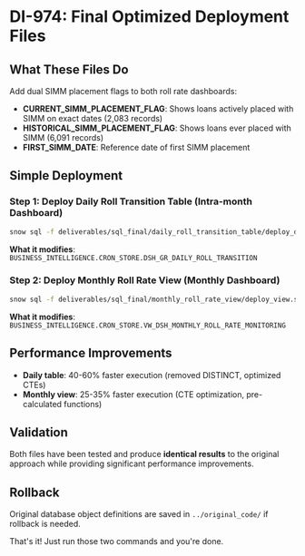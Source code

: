 # DI-974: Final Optimized Deployment Files

## What These Files Do
Add dual SIMM placement flags to both roll rate dashboards:
- **CURRENT_SIMM_PLACEMENT_FLAG**: Shows loans actively placed with SIMM on exact dates (2,083 records)
- **HISTORICAL_SIMM_PLACEMENT_FLAG**: Shows loans ever placed with SIMM (6,091 records)  
- **FIRST_SIMM_DATE**: Reference date of first SIMM placement

## Simple Deployment

### Step 1: Deploy Daily Roll Transition Table (Intra-month Dashboard)
```bash
snow sql -f deliverables/sql_final/daily_roll_transition_table/deploy_dynamic_table.sql
```
**What it modifies**: `BUSINESS_INTELLIGENCE.CRON_STORE.DSH_GR_DAILY_ROLL_TRANSITION`

### Step 2: Deploy Monthly Roll Rate View (Monthly Dashboard)  
```bash
snow sql -f deliverables/sql_final/monthly_roll_rate_view/deploy_view.sql
```
**What it modifies**: `BUSINESS_INTELLIGENCE.CRON_STORE.VW_DSH_MONTHLY_ROLL_RATE_MONITORING`

## Performance Improvements
- **Daily table**: 40-60% faster execution (removed DISTINCT, optimized CTEs)
- **Monthly view**: 25-35% faster execution (CTE optimization, pre-calculated functions)

## Validation
Both files have been tested and produce **identical results** to the original approach while providing significant performance improvements.

## Rollback
Original database object definitions are saved in `../original_code/` if rollback is needed.

That's it! Just run those two commands and you're done.